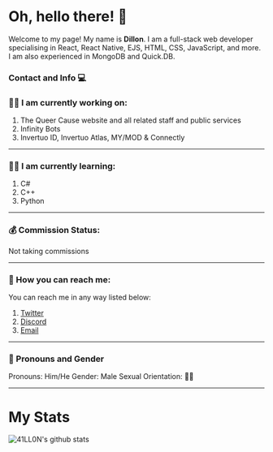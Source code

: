 # Oh, hello there! 👋

Welcome to my page!
My name is **Dillon**. I am a full-stack web developer specialising in React, React Native, EJS, HTML, CSS, JavaScript, and more.
I am also experienced in MongoDB and Quick.DB.

### Contact and Info 💻

### 👨‍💻 I am currently working on:
1. The Queer Cause website and all related staff and public services
2. Infinity Bots
3. Invertuo ID, Invertuo Atlas, MY/MOD & Connectly

---
### 👩‍🏫 I am currently learning:
1. C#
2. C++
3. Python

---
### 💰 Commission Status:
Not taking commissions

---
### 📧 How you can reach me:
You can reach me in any way listed below:
1. [Twitter](https://twitter.com/espressosquad)
2. [Discord](https://discord.com/users/865420570103644181)
3. [Email](mailto:dillon.veit1@outlook.com)

---
### 👦 Pronouns and Gender
Pronouns: Him/He
Gender: Male
Sexual Orientation: 🏳‍🌈

---
# My Stats

![41LL0N's github stats](https://github-readme-stats.vercel.app/api?username=41LL0N&show_icons=true&theme=radical)
